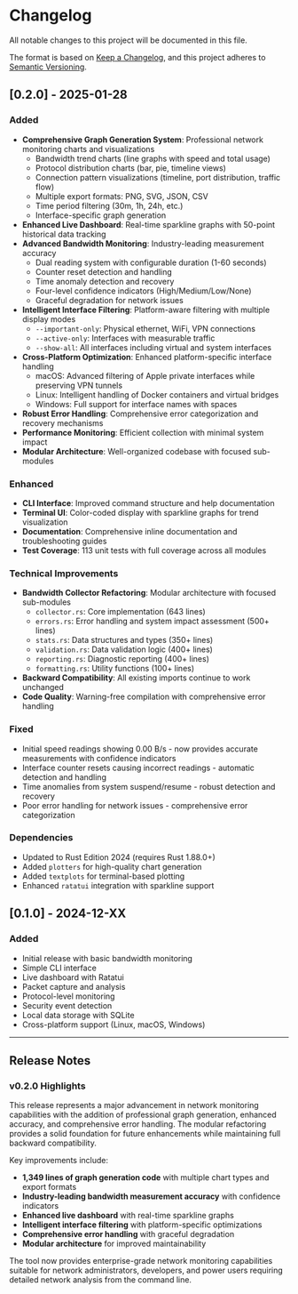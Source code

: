 # Changelog

All notable changes to this project will be documented in this file.

The format is based on [Keep a Changelog](https://keepachangelog.com/en/1.0.0/),
and this project adheres to [Semantic Versioning](https://semver.org/spec/v2.0.0.html).

## [0.2.0] - 2025-01-28

### Added
- **Comprehensive Graph Generation System**: Professional network monitoring charts and visualizations
  - Bandwidth trend charts (line graphs with speed and total usage)
  - Protocol distribution charts (bar, pie, timeline views)
  - Connection pattern visualizations (timeline, port distribution, traffic flow)
  - Multiple export formats: PNG, SVG, JSON, CSV
  - Time period filtering (30m, 1h, 24h, etc.)
  - Interface-specific graph generation
- **Enhanced Live Dashboard**: Real-time sparkline graphs with 50-point historical data tracking
- **Advanced Bandwidth Monitoring**: Industry-leading measurement accuracy
  - Dual reading system with configurable duration (1-60 seconds)
  - Counter reset detection and handling
  - Time anomaly detection and recovery
  - Four-level confidence indicators (High/Medium/Low/None)
  - Graceful degradation for network issues
- **Intelligent Interface Filtering**: Platform-aware filtering with multiple display modes
  - `--important-only`: Physical ethernet, WiFi, VPN connections
  - `--active-only`: Interfaces with measurable traffic
  - `--show-all`: All interfaces including virtual and system interfaces
- **Cross-Platform Optimization**: Enhanced platform-specific interface handling
  - macOS: Advanced filtering of Apple private interfaces while preserving VPN tunnels
  - Linux: Intelligent handling of Docker containers and virtual bridges
  - Windows: Full support for interface names with spaces
- **Robust Error Handling**: Comprehensive error categorization and recovery mechanisms
- **Performance Monitoring**: Efficient collection with minimal system impact
- **Modular Architecture**: Well-organized codebase with focused sub-modules

### Enhanced
- **CLI Interface**: Improved command structure and help documentation
- **Terminal UI**: Color-coded display with sparkline graphs for trend visualization
- **Documentation**: Comprehensive inline documentation and troubleshooting guides
- **Test Coverage**: 113 unit tests with full coverage across all modules

### Technical Improvements
- **Bandwidth Collector Refactoring**: Modular architecture with focused sub-modules
  - `collector.rs`: Core implementation (643 lines)
  - `errors.rs`: Error handling and system impact assessment (500+ lines)
  - `stats.rs`: Data structures and types (350+ lines)
  - `validation.rs`: Data validation logic (400+ lines)
  - `reporting.rs`: Diagnostic reporting (400+ lines)
  - `formatting.rs`: Utility functions (100+ lines)
- **Backward Compatibility**: All existing imports continue to work unchanged
- **Code Quality**: Warning-free compilation with comprehensive error handling

### Fixed
- Initial speed readings showing 0.00 B/s - now provides accurate measurements with confidence indicators
- Interface counter resets causing incorrect readings - automatic detection and handling
- Time anomalies from system suspend/resume - robust detection and recovery
- Poor error handling for network issues - comprehensive error categorization

### Dependencies
- Updated to Rust Edition 2024 (requires Rust 1.88.0+)
- Added `plotters` for high-quality chart generation
- Added `textplots` for terminal-based plotting
- Enhanced `ratatui` integration with sparkline support

## [0.1.0] - 2024-12-XX

### Added
- Initial release with basic bandwidth monitoring
- Simple CLI interface
- Live dashboard with Ratatui
- Packet capture and analysis
- Protocol-level monitoring
- Security event detection
- Local data storage with SQLite
- Cross-platform support (Linux, macOS, Windows)

---

## Release Notes

### v0.2.0 Highlights

This release represents a major advancement in network monitoring capabilities with the addition of professional graph generation, enhanced accuracy, and comprehensive error handling. The modular refactoring provides a solid foundation for future enhancements while maintaining full backward compatibility.

Key improvements include:
- **1,349 lines of graph generation code** with multiple chart types and export formats
- **Industry-leading bandwidth measurement accuracy** with confidence indicators
- **Enhanced live dashboard** with real-time sparkline graphs
- **Intelligent interface filtering** with platform-specific optimizations
- **Comprehensive error handling** with graceful degradation
- **Modular architecture** for improved maintainability

The tool now provides enterprise-grade network monitoring capabilities suitable for network administrators, developers, and power users requiring detailed network analysis from the command line.
